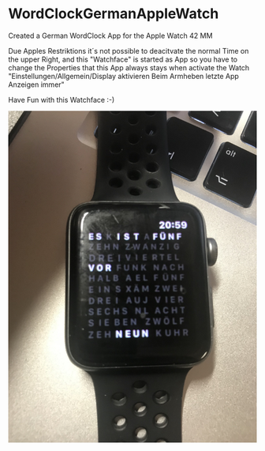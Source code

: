 # WordClockGermanAppleWatch
Created a German WordClock App for the Apple Watch 42 MM

Due Apples Restriktions it´s not possible to deacitvate the normal Time on the upper Right,
and this "Watchface" is started as App so you have to change the Properties that this App always
stays when activate the Watch "Einstellungen/Allgemein/Display aktivieren  Beim Armheben letzte App Anzeigen immer"

Have Fun with this Watchface :-)

![alt text](https://github.com/jschratt/WordClockGermanAppleWatch/blob/master/IMG_1833.jpg)
